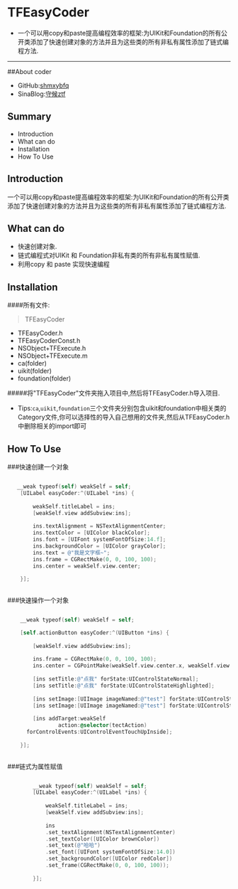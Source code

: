 
# TFEasyCoder

* 一个可以用copy和paste提高编程效率的框架:为UIKit和Foundation的所有公开类添加了快速创建对象的方法并且为这些类的所有非私有属性添加了链式编程方法.
___

##About coder
* GitHub:[shmxybfq](https://github.com/shmxybfq "shmxybfq's github")
* SinaBlog:[守候ztf](http://blog.sina.com.cn/u/3481024997 "shmxybfq's sinablog")

## Summary

* Introduction
* What can do	
* Installation
* How To Use


## Introduction

一个可以用copy和paste提高编程效率的框架:为UIKit和Foundation的所有公开类添加了快速创建对象的方法并且为这些类的所有非私有属性添加了链式编程方法.


## What can do

 *  快速创建对象.
 *  链式编程式对UIKit 和 Foundation非私有类的所有非私有属性赋值.
 *  利用copy 和 paste 实现快速编程
 
## Installation


####所有文件:
>TFEasyCoder
 * TFEasyCoder.h
 * TFEasyCoderConst.h
 * NSObject+TFExecute.h
 * NSObject+TFExecute.m
 * ca(folder)
 * uikit(folder)
 * foundation(folder)
 
#####将"TFEasyCoder"文件夹拖入项目中,然后将TFEasyCoder.h导入项目.
 * Tips:`ca`,`uikit`,`foundation`三个文件夹分别包含uikit和foundation中相关类的Category文件,你可以选择性的导入自己想用的文件夹,然后从TFEasyCoder.h中删除相关的import即可
 

## How To Use



###快速创建一个对象

```Objective-c

   __weak typeof(self) weakSelf = self;
    [UILabel easyCoder:^(UILabel *ins) {
        
        weakSelf.titleLabel = ins;
        [weakSelf.view addSubview:ins];
        
        ins.textAlignment = NSTextAlignmentCenter;
        ins.textColor = [UIColor blackColor];
        ins.font = [UIFont systemFontOfSize:14.f];
        ins.backgroundColor = [UIColor grayColor];
        ins.text = @"我是文字框~";
        ins.frame = CGRectMake(0, 0, 100, 100);
        ins.center = weakSelf.view.center;
        
    }];
    

```


###快速操作一个对象

```Objective-c

    __weak typeof(self) weakSelf = self;

    [self.actionButton easyCoder:^(UIButton *ins) {
        
        [weakSelf.view addSubview:ins];
        
        ins.frame = CGRectMake(0, 0, 100, 100);
        ins.center = CGPointMake(weakSelf.view.center.x, weakSelf.view.center.y - 150);
        
        [ins setTitle:@"点我" forState:UIControlStateNormal];
        [ins setTitle:@"点我" forState:UIControlStateHighlighted];
        
        [ins setImage:[UIImage imageNamed:@"test"] forState:UIControlStateNormal];
        [ins setImage:[UIImage imageNamed:@"test"] forState:UIControlStateHighlighted];
       
        [ins addTarget:weakSelf
                action:@selector(tectAction)
      forControlEvents:UIControlEventTouchUpInside];
        
    }];
    

```



###链式为属性赋值

```Objective-c

        __weak typeof(self) weakSelf = self;
        [UILabel easyCoder:^(UILabel *ins) {
    
            weakSelf.titleLabel = ins;
            [weakSelf.view addSubview:ins];
    
            ins
            .set_textAlignment(NSTextAlignmentCenter)
            .set_textColor([UIColor brownColor])
            .set_text(@"哈哈")
            .set_font([UIFont systemFontOfSize:14.0])
            .set_backgroundColor([UIColor redColor])
            .set_frame(CGRectMake(0, 0, 100, 100));
            
        }];
    

```








